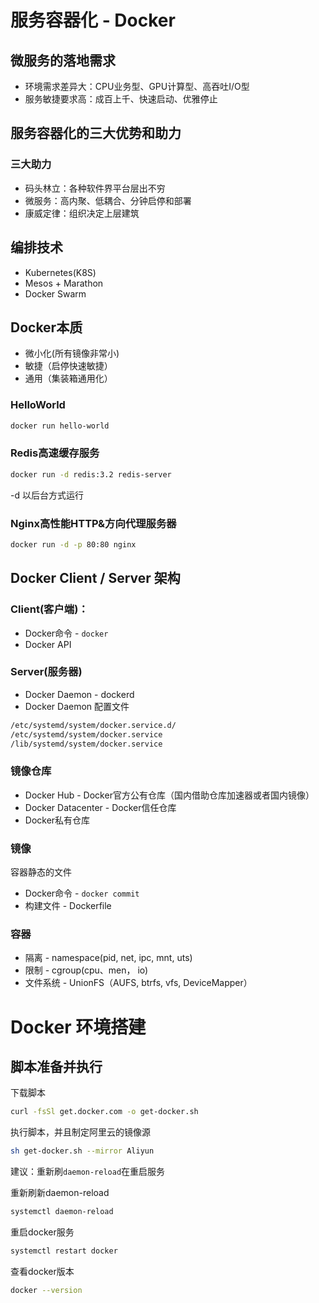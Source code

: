 # 服务容器化 - Docker
## 微服务的落地需求
- 环境需求差异大：CPU业务型、GPU计算型、高吞吐I/O型
- 服务敏捷要求高：成百上千、快速启动、优雅停止

## 服务容器化的三大优势和助力
### 三大助力
- 码头林立：各种软件界平台层出不穷
- 微服务：高内聚、低耦合、分钟启停和部署
- 康威定律：组织决定上层建筑

## 编排技术
- Kubernetes(K8S)
- Mesos + Marathon
- Docker Swarm

## Docker本质
- 微小化(所有镜像非常小)
- 敏捷（启停快速敏捷）
- 通用（集装箱通用化）

### HelloWorld
```bash
docker run hello-world
```

### Redis高速缓存服务
```bash
docker run -d redis:3.2 redis-server
```
-d 以后台方式运行

### Nginx高性能HTTP&方向代理服务器
```bash
docker run -d -p 80:80 nginx
```

## Docker Client / Server 架构
### Client(客户端)：
- Docker命令 - `docker`
- Docker API

### Server(服务器)
- Docker Daemon - dockerd 
- Docker Daemon 配置文件
```bash
/etc/systemd/system/docker.service.d/
/etc/systemd/system/docker.service
/lib/systemd/system/docker.service
```

### 镜像仓库
- Docker Hub - Docker官方公有仓库（国内借助仓库加速器或者国内镜像）
- Docker Datacenter - Docker信任仓库
- Docker私有仓库

### 镜像
容器静态的文件
- Docker命令 - `docker commit`
- 构建文件 - Dockerfile

### 容器
- 隔离 - namespace(pid, net, ipc, mnt, uts)
- 限制 - cgroup(cpu、men， io)
- 文件系统 - UnionFS（AUFS, btrfs, vfs, DeviceMapper）

# Docker 环境搭建
## 脚本准备并执行
下载脚本
```bash
curl -fsSl get.docker.com -o get-docker.sh
```
执行脚本，并且制定阿里云的镜像源
```bash
sh get-docker.sh --mirror Aliyun
```
建议：重新刷`daemon-reload`在重启服务

重新刷新daemon-reload
```bash
systemctl daemon-reload 
```
重启docker服务
```bash
systemctl restart docker
```
查看docker版本
```bash
docker --version
```

